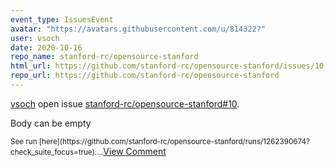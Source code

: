 ```yaml
---
event_type: IssuesEvent
avatar: "https://avatars.githubusercontent.com/u/814322?"
user: vsoch
date: 2020-10-16
repo_name: stanford-rc/opensource-stanford
html_url: https://github.com/stanford-rc/opensource-stanford/issues/10
repo_url: https://github.com/stanford-rc/opensource-stanford
---
```


<a href='https://github.com/vsoch' target='_blank'>vsoch</a> open issue <a href='https://github.com/stanford-rc/opensource-stanford/issues/10' target='_blank'>stanford-rc/opensource-stanford#10</a>.

<p>Body can be empty</p><small>See run [here](https://github.com/stanford-rc/opensource-stanford/runs/1262390674?check_suite_focus=true)....</small><a href='https://github.com/stanford-rc/opensource-stanford/issues/10' target='_blank'>View Comment</a>